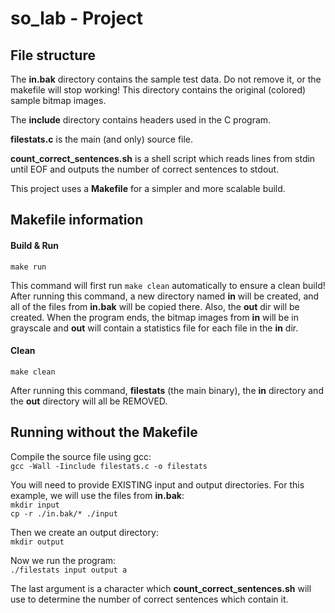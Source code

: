 # so_lab - Project

## File structure
The **in.bak** directory contains the sample test data. Do not remove it, or the makefile will stop working! This directory contains the original (colored) sample bitmap images.

The **include** directory contains headers used in the C program.

**filestats.c** is the main (and only) source file.

**count_correct_sentences.sh** is a shell script which reads lines from stdin until EOF and outputs the number of correct sentences to stdout.

This project uses a **Makefile** for a simpler and more scalable build.

## Makefile information
#### Build & Run
```
make run
```
This command will first run ```make clean``` automatically to ensure a clean build!
After running this command, a new directory named **in** will be created, and all of the files from **in.bak** will be copied there. Also, the **out** dir will be created. When the program ends, the bitmap images from **in** will be in grayscale and **out** will contain a statistics file for each file in the **in** dir. 

#### Clean
```
make clean
```
After running this command, **filestats** (the main binary), the **in** directory and the **out** directory will all be REMOVED.

## Running without the Makefile
Compile the source file using gcc:<br>
```gcc -Wall -Iinclude filestats.c -o filestats```


You will need to provide EXISTING input and output directories.
For this example, we will use the files from **in.bak**:<br>
```mkdir input```<br>
```cp -r ./in.bak/* ./input```

Then we create an output directory:<br>
```mkdir output```

Now we run the program:<br>
```./filestats input output a```

The last argument is a character which **count_correct_sentences.sh** will use to determine the number of correct sentences which contain it.
